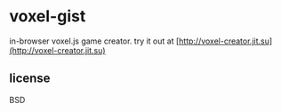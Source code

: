 # voxel-gist

in-browser voxel.js game creator. try it out at [http://voxel-creator.jit.su](http://voxel-creator.jit.su)

## license

BSD